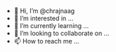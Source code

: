 - 👋 Hi, I’m @chrajnaag
- 👀 I’m interested in ...
- 🌱 I’m currently learning ...
- 💞️ I’m looking to collaborate on ...
- 📫 How to reach me ...

<!---
chrajnaag/chrajnaag is a ✨ special ✨ repository because its `README.md` (this file) appears on your GitHub profile.
You can click the Preview link to take a look at your changes.
--->
